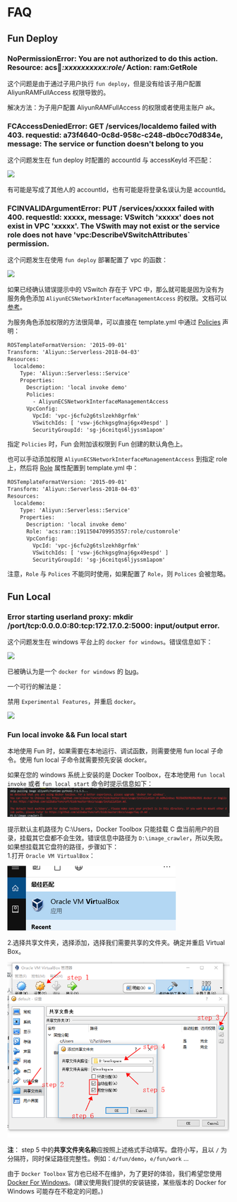 
# FAQ

## Fun Deploy

### NoPermissionError: You are not authorized to do this action. Resource: acs:ram:*:xxxxxxxxxx:role/* Action: ram:GetRole

这个问题是由于通过子用户执行 `fun deploy`，但是没有给该子用户配置 AliyunRAMFullAccess 权限导致的。

解决方法：为子用户配置 AliyunRAMFullAccess 的权限或者使用主账户 ak。

### FCAccessDeniedError: GET /services/localdemo failed with 403. requestid: a73f4640-0c8d-958c-c248-db0cc70d834e, message: The service or function doesn't belong to you

这个问题发生在 fun deploy 时配置的 accountId 与 accessKeyId 不匹配：

![](https://tan-blog.oss-cn-hangzhou.aliyuncs.com/img/20181229150556.png)

有可能是写成了其他人的 accountId，也有可能是将登录名误认为是 accountId。

### FCINVALIDArgumentError: PUT /services/xxxxx failed with 400. requestId: xxxxx, message: VSwitch 'xxxxx' does not exist in VPC 'xxxxx'. The VSwith may not exist or the service role does not have 'vpc:DescribeVSwitchAttributes` permission.

这个问题发生在使用 `fun deploy` 部署配置了 vpc 的函数：

![](https://tan-blog.oss-cn-hangzhou.aliyuncs.com/img/20181214113413.png)

如果已经确认错误提示中的 VSwitch 存在于 VPC 中，那么就可能是因为没有为服务角色添加 `AliyunECSNetworkInterfaceManagementAccess` 的权限。文档可以[参考](https://help.aliyun.com/knowledge_detail/72959.html)。

为服务角色添加权限的方法很简单，可以直接在 template.yml 中通过 [Policies](https://github.com/aliyun/fun/blob/master/docs/specs/2018-04-03-zh-cn.md#aliyunserverlessservice) 声明：

```
ROSTemplateFormatVersion: '2015-09-01'
Transform: 'Aliyun::Serverless-2018-04-03'
Resources:
  localdemo:
    Type: 'Aliyun::Serverless::Service'
    Properties:
      Description: 'local invoke demo'
      Policies:
        - AliyunECSNetworkInterfaceManagementAccess
      VpcConfig:
        VpcId: 'vpc-j6cfu2g6tslzekh8grfmk'
        VSwitchIds: [ 'vsw-j6chkgsg9naj6gx49espd' ]
        SecurityGroupId: 'sg-j6ceitqs6ljyssm1apom'
```

指定 `Policies` 时，Fun 会附加该权限到 Fun 创建的默认角色上。

也可以手动添加权限 `AliyunECSNetworkInterfaceManagementAccess` 到指定 role 上，然后将 [Role](https://github.com/aliyun/fun/blob/master/docs/specs/2018-04-03-zh-cn.md#aliyunserverlessservice) 属性配置到 template.yml 中：

```
ROSTemplateFormatVersion: '2015-09-01'
Transform: 'Aliyun::Serverless-2018-04-03'
Resources:
  localdemo:
    Type: 'Aliyun::Serverless::Service'
    Properties:
      Description: 'local invoke demo'
      Role: 'acs:ram::1911504709953557:role/customrole'
      VpcConfig:
        VpcId: 'vpc-j6cfu2g6tslzekh8grfmk'
        VSwitchIds: [ 'vsw-j6chkgsg9naj6gx49espd' ]
        SecurityGroupId: 'sg-j6ceitqs6ljyssm1apom'
```

注意，`Role` 与 `Polices` 不能同时使用，如果配置了 `Role`，则 `Polices` 会被忽略。

## Fun Local

### Error starting userland proxy: mkdir /port/tcp:0.0.0.0:80:tcp:172.17.0.2:5000: input/output error.

这个问题发生在 windows 平台上的 `docker for windows`。错误信息如下：

![](https://tan-blog.oss-cn-hangzhou.aliyuncs.com/img/20181214112210.png)

已被确认为是一个 `docker for windows` 的 [bug](https://github.com/docker/for-win/issues/573)。

一个可行的解法是：

禁用 `Experimental Features`，并重启 `docker`。

![](https://tan-blog.oss-cn-hangzhou.aliyuncs.com/img/20181214112400.png)

### Fun local invoke && Fun local start

本地使用 Fun 时，如果需要在本地运行、调试函数，则需要使用 fun local 子命令。使用 fun local 子命令就需要预先安装 docker。

如果在您的 windows 系统上安装的是 Docker Toolbox，在本地使用 `fun local invoke` 或者 `fun local start` 命令时提示信息如下：<br />![image.png](/figures/fun_local_error_on_toolbox.png)

提示默认主机路径为 C:\Users，Docker Toolbox 只能挂载 C 盘当前用户的目录，挂载其它盘都不会生效。错误信息中路径为 `D:\image_crawler`，所以失败。<br />如果想挂载其它盘符的路径，步骤如下：<br />1.打开 `Oracle VM VirtualBox`：

![image.png](/figures/virtual-box.png)

2.选择共享文件夹，选择添加，选择我们需要共享的文件夹。确定并重启 Virtual Box。

![image.png](/figures/steps.png)

**注**： step 5 中的**共享文件夹名称**应按照上述格式手动填写。盘符小写，且以 `/` 为分隔符，同时保证路径完整性。例如：`d/fun/demo`，`e/fun/work` ...

由于 `Docker Toolbox` 官方也已经不在维护，为了更好的体验，我们希望您使用 [Docker For Windows](http://mirrors.aliyun.com/docker-toolbox/windows/docker-for-windows/beta/)。(建议使用我们提供的安装链接，某些版本的 Docker for Windows 可能存在不稳定的问题。)
